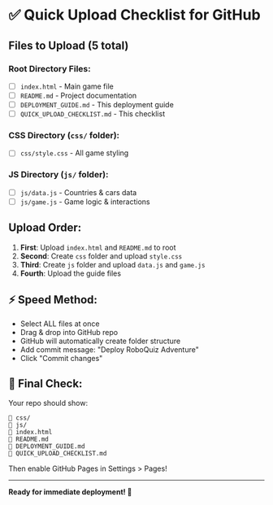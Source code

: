 # ✅ Quick Upload Checklist for GitHub

## Files to Upload (5 total)

### Root Directory Files:
- [ ] `index.html` - Main game file
- [ ] `README.md` - Project documentation  
- [ ] `DEPLOYMENT_GUIDE.md` - This deployment guide
- [ ] `QUICK_UPLOAD_CHECKLIST.md` - This checklist

### CSS Directory (`css/` folder):
- [ ] `css/style.css` - All game styling

### JS Directory (`js/` folder):  
- [ ] `js/data.js` - Countries & cars data
- [ ] `js/game.js` - Game logic & interactions

## Upload Order:
1. **First**: Upload `index.html` and `README.md` to root
2. **Second**: Create `css` folder and upload `style.css`
3. **Third**: Create `js` folder and upload `data.js` and `game.js`
4. **Fourth**: Upload the guide files

## ⚡ Speed Method:
- Select ALL files at once
- Drag & drop into GitHub repo
- GitHub will automatically create folder structure
- Add commit message: "Deploy RoboQuiz Adventure"
- Click "Commit changes"

## 🎯 Final Check:
Your repo should show:
```
📁 css/
📁 js/
📄 index.html
📄 README.md
📄 DEPLOYMENT_GUIDE.md
📄 QUICK_UPLOAD_CHECKLIST.md
```

Then enable GitHub Pages in Settings > Pages!

---
**Ready for immediate deployment! 🚀**